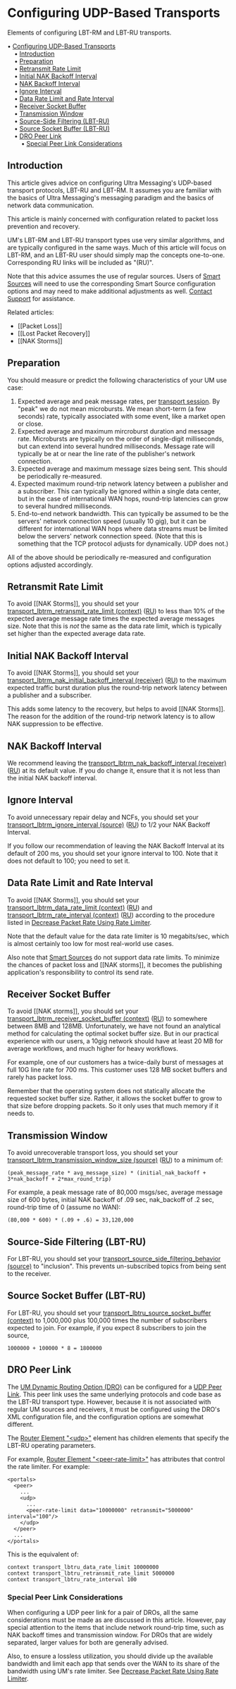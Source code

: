 # Configuring UDP-Based Transports

Elements of configuring LBT-RM and LBT-RU transports.

<!-- mdtoc-start -->
&bull; [Configuring UDP-Based Transports](#configuring-udp-based-transports)  
&nbsp;&nbsp;&nbsp;&nbsp;&bull; [Introduction](#introduction)  
&nbsp;&nbsp;&nbsp;&nbsp;&bull; [Preparation](#preparation)  
&nbsp;&nbsp;&nbsp;&nbsp;&bull; [Retransmit Rate Limit](#retransmit-rate-limit)  
&nbsp;&nbsp;&nbsp;&nbsp;&bull; [Initial NAK Backoff Interval](#initial-nak-backoff-interval)  
&nbsp;&nbsp;&nbsp;&nbsp;&bull; [NAK Backoff Interval](#nak-backoff-interval)  
&nbsp;&nbsp;&nbsp;&nbsp;&bull; [Ignore Interval](#ignore-interval)  
&nbsp;&nbsp;&nbsp;&nbsp;&bull; [Data Rate Limit and Rate Interval](#data-rate-limit-and-rate-interval)  
&nbsp;&nbsp;&nbsp;&nbsp;&bull; [Receiver Socket Buffer](#receiver-socket-buffer)  
&nbsp;&nbsp;&nbsp;&nbsp;&bull; [Transmission Window](#transmission-window)  
&nbsp;&nbsp;&nbsp;&nbsp;&bull; [Source-Side Filtering (LBT-RU)](#source-side-filtering-lbt-ru)  
&nbsp;&nbsp;&nbsp;&nbsp;&bull; [Source Socket Buffer (LBT-RU)](#source-socket-buffer-lbt-ru)  
&nbsp;&nbsp;&nbsp;&nbsp;&bull; [DRO Peer Link](#dro-peer-link)  
&nbsp;&nbsp;&nbsp;&nbsp;&nbsp;&nbsp;&nbsp;&nbsp;&bull; [Special Peer Link Considerations](#special-peer-link-considerations)  
<!-- TOC created by './mdtoc.pl kb/configuring-udp-based-transports.md' (see https://github.com/fordsfords/mdtoc) -->
<!-- mdtoc-end -->


## Introduction

This article gives advice on configuring Ultra Messaging's UDP-based transport
protocols, LBT-RU and LBT-RM.
It assumes you are familiar with the basics of Ultra Messaging's messaging paradigm
and the basics of network data communication.

This article is mainly concerned with configuration related to packet loss prevention and recovery.

UM's LBT-RM and LBT-RU transport types use very similar algorithms,
and are typically configured in the same ways.
Much of this article will focus on LBT-RM, and an LBT-RU user should simply map
the concepts one-to-one.
Corresponding RU links will be included as "(RU)".

Note that this advice assumes the use of regular sources.
Users of
[Smart Sources](https://ultramessaging.github.io/currdoc/doc/Design/advancedoptimizations.html#smartsources)
will need to use the corresponding Smart Source configuration options and
may need to make additional adjustments as well.
[Contact Support](https://ultramessaging.github.io/UM_Support.html) for assistance.

Related articles:
* [[Packet Loss]]
* [[Lost Packet Recovery]]
* [[NAK Storms]]

## Preparation

You should measure or predict the following characteristics of your UM use case:

1. Expected average and peak message rates,
per [transport session](https://ultramessaging.github.io/currdoc/doc/Design/fundamentalconcepts.html#transportsessions).
By "peak" we do not mean microbursts.
We mean short-term (a few seconds) rate, typically associated with some event, like a market open or close.
2. Expected average and maximum mircroburst duration and message rate.
Microbursts are typically on the order of single-digit milliseconds,
but can extend into several hundred milliseconds.
Message rate will typically be at or near the line rate of the publisher's network connection.
3. Expected average and maximum message sizes being sent. This should be periodically re-measured.
4. Expected maximum round-trip network latency between a publisher and a subscriber.
This can typically be ignored within a single data center,
but in the case of international WAN hops, round-trip latencies can grow to several hundred milliseconds.
5. End-to-end network bandwidth. This can typically be assumed to be the servers' network connection
speed (usually 10 gig),
but it can be different for international WAN hops where data streams must be limited
below the servers' network connection speed. (Note that this is something that the TCP protocol adjusts
for dynamically. UDP does not.)

All of the above should be periodically re-measured and
configuration options adjusted accordingly.

## Retransmit Rate Limit

To avoid [[NAK Storms]], you should set your
[transport_lbtrm_retransmit_rate_limit (context)](https://ultramessaging.github.io/currdoc/doc/Config/grptransportlbtrmoperation.html#transportlbtrmretransmitratelimitcontext) ([RU](https://ultramessaging.github.io/currdoc/doc/Config/grptransportlbtruoperation.html#transportlbtruretransmitratelimitcontext))
to less than 10% of the expected average message rate times the expected average messages size.
Note that this is *not* the same as the data rate limit, which is typically set higher than the expected
average data rate.

## Initial NAK Backoff Interval

To avoid [[NAK Storms]], you should set your
[transport_lbtrm_nak_initial_backoff_interval (receiver)](https://ultramessaging.github.io/currdoc/doc/Config/grptransportlbtrmreliability.html#transportlbtrmnakinitialbackoffintervalreceiver) ([RU](https://ultramessaging.github.io/currdoc/doc/Config/grptransportlbtrureliability.html#transportlbtrunakinitialbackoffintervalreceiver))
to the maximum expected traffic burst duration plus the round-trip network latency between a publisher and a subscriber.

This adds some latency to the recovery, but helps to avoid [[NAK Storms]].
The reason for the addition of the round-trip network latency is to allow NAK suppression to be effective.

## NAK Backoff Interval

We recommend leaving the [transport_lbtrm_nak_backoff_interval (receiver)](https://ultramessaging.github.io/currdoc/doc/Config/grptransportlbtrmreliability.html#transportlbtrmnakbackoffintervalreceiver) ([RU](https://ultramessaging.github.io/currdoc/doc/Config/grptransportlbtrureliability.html#transportlbtrunakbackoffintervalreceiver))
at its default value.
If you do change it, ensure that it is not less than the initial NAK backoff interval.

## Ignore Interval

To avoid unnecessary repair delay and NCFs, you should set your
[transport_lbtrm_ignore_interval (source)](https://ultramessaging.github.io/currdoc/doc/Config/grptransportlbtrmreliability.html#transportlbtrmignoreintervalsource) ([RU](https://ultramessaging.github.io/currdoc/doc/Config/grptransportlbtrureliability.html#transportlbtruignoreintervalsource))
to 1/2 your NAK Backoff Interval.

If you follow our recommendation of leaving the NAK Backoff Interval at its default of 200 ms,
you should set your ignore interval to 100.
Note that it does not default to 100; you need to set it.

## Data Rate Limit and Rate Interval

To avoid [[NAK Storms]], you should set your
[transport_lbtrm_data_rate_limit (context)](https://ultramessaging.github.io/currdoc/doc/Config/grptransportlbtrmoperation.html#transportlbtrmdataratelimitcontext) ([RU](https://ultramessaging.github.io/currdoc/doc/Config/grptransportlbtruoperation.html#transportlbtrudataratelimitcontext))
and
[transport_lbtrm_rate_interval (context)](https://ultramessaging.github.io/currdoc/doc/Config/grptransportlbtrmoperation.html#transportlbtrmrateintervalcontext) ([RU](https://ultramessaging.github.io/currdoc/doc/Config/grptransportlbtruoperation.html#transportlbtrurateintervalcontext))
according to the procedure listed in
[Decrease Packet Rate Using Rate Limiter](https://ultramessaging.github.io/um_kb/html/packet-loss.html#decrease-packet-rate-using-rate-limiter).

Note that the default value for the data rate limiter is 10 megabits/sec,
which is almost certainly too low for most real-world use cases.

Also note that
[Smart Sources](https://ultramessaging.github.io/currdoc/doc/Design/advancedoptimizations.html#smartsources)
do not support data rate limits.
To minimize the chances of packet loss and [[NAK storms]],
it becomes the publishing application's responsibility to control its send rate.

## Receiver Socket Buffer

To avoid [[NAK storms]], you should set your
[transport_lbtrm_receiver_socket_buffer (context)](https://ultramessaging.github.io/currdoc/doc/Config/grptransportlbtrmreliability.html#transportlbtrmreceiversocketbuffercontext) ([RU](https://ultramessaging.github.io/currdoc/doc/Config/grptransportlbtrureliability.html#transportlbtrureceiversocketbuffercontext))
to somewhere between 8MB and 128MB.
Unfortunately, we have not found an analytical method for calculating
the optimal socket buffer size.
But in our practical experience with our users, a 10gig network should have
at least 20 MB for average workflows, and much higher for heavy workflows.

For example, one of our customers has a twice-daily burst of messages at
full 10G line rate for 700 ms.
This customer uses 128 MB socket buffers and rarely has packet loss.

Remember that the operating system does not statically allocate the
requested socket buffer size.
Rather, it allows the socket buffer to grow to that size before
dropping packets.
So it only uses that much memory if it needs to.

## Transmission Window

To avoid unrecoverable transport loss, you should set your
[transport_lbtrm_transmission_window_size (source)](https://ultramessaging.github.io/currdoc/doc/Config/grptransportlbtrmreliability.html#transportlbtrmtransmissionwindowsizesource) ([RU](https://ultramessaging.github.io/currdoc/doc/Config/grptransportlbtrureliability.html#transportlbtrutransmissionwindowsizesource))
to a minimum of:
```
(peak_message_rate * avg_message_size) * (initial_nak_backoff + 3*nak_backoff + 2*max_round_trip)
```
For example, a peak message rate of 80,000 msgs/sec, average message size of 600 bytes,
initial NAK backoff of .09 sec, nak_backoff of .2 sec, round-trip time of 0 (assume no WAN):
```
(80,000 * 600) * (.09 + .6) = 33,120,000
```

## Source-Side Filtering (LBT-RU)

For LBT-RU, you should set your
[transport_source_side_filtering_behavior (source)](https://ultramessaging.github.io/currdoc/doc/Config/grpmajoroptions.html#transportsourcesidefilteringbehaviorsource)
to "inclusion".
This prevents un-subscribed topics from being sent to the receiver.

## Source Socket Buffer (LBT-RU)

For LBT-RU, you should set your
[transport_lbtru_source_socket_buffer (context)](https://ultramessaging.github.io/currdoc/doc/Config/grptransportlbtrureliability.html#transportlbtrusourcesocketbuffercontext)
to 1,000,000 plus 100,000 times the number of subscribers expected to join.
For example, if you expect 8 subscribers to join the source,
```
1000000 + 100000 * 8 = 1800000
```

## DRO Peer Link

The
[UM Dynamic Routing Option (DRO)](https://ultramessaging.github.io/currdoc/doc/Design/fundamentalconcepts.html#umrouter)
can be configured for a
[UDP Peer Link](https://ultramessaging.github.io/currdoc/doc/Gateway/droarchitecture.html#udppeerlink).
This peer link uses the same underlying protocols and code base as the LBT-RU transport type.
However, because it is not associated with regular UM sources and receivers,
it must be configured using the DRO's XML configuration file,
and the configuration options are somewhat different.

The [Router Element "&lt;udp>"](https://ultramessaging.github.io/currdoc/doc/Gateway/xmlconfigurationreference.html#droelementudp)
element has children elements that specify the LBT-RU operating parameters.

For example,
[Router Element "&lt;peer-rate-limit>"](https://ultramessaging.github.io/currdoc/doc/Gateway/xmlconfigurationreference.html#droelementpeerratelimit)
has attributes that control the rate limiter. For example:
```
<portals>
  <peer>
    ...
    <udp>
      ...
      <peer-rate-limit data="10000000" retransmit="5000000" interval="100"/>
    </udp>
  </peer>
  ...
</portals>
```
This is the equivalent of:
```
context transport_lbtru_data_rate_limit 10000000
context transport_lbtru_retransmit_rate_limit 5000000
context transport_lbtru_rate_interval 100
```

### Special Peer Link Considerations

When configuring a UDP peer link for a pair of DROs,
all the same considerations must be made as are discussed in this article.
However, pay special attention to the items that include network round-trip time,
such as NAK backoff times and transmission window.
For DROs that are widely separated, larger values for both are generally advised.

Also, to ensure a lossless utilization, you should divide up the available bandwidth
and limit each app that sends over the WAN to its share of the bandwidth using
UM's rate limiter.
See 
[Decrease Packet Rate Using Rate Limiter](https://ultramessaging.github.io/um_kb/html/packet-loss.html#decrease-packet-rate-using-rate-limiter).
